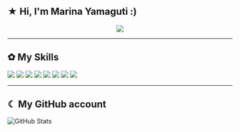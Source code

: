 ## ★ Hi, I'm <strong> Marina Yamaguti :) </strong>

<p align="center">
  <a href="https://github.com/DenverCoder1/readme-typing-svg"><img src="https://readme-typing-svg.herokuapp.com?font=Time+New+Roman&color=%DCF4CD&size=20&center=true&vCenter=true&width=600&height=100&lines=Software+Engineering+Student;iOS+Developer;Digital+Designer;♥"></a>
</p>

---

## ✿ My Skills

<img src="https://img.shields.io/badge/Swift-CD9EAD?style=flat-square" /> <img src="https://img.shields.io/badge/SwiftUI-CDC09E?style=flat-square" /> <img src="https://img.shields.io/badge/UIKit-BECD9E?style=flat-square" />   <img src="https://img.shields.io/badge/Typescript-9ECDA6?style=flat-square" /> <img src="https://img.shields.io/badge/Javascript-9ECDC7?style=flat-square" /> <img src="https://img.shields.io/badge/React.JS-9EA0CD?style=flat-square" />  <img src="https://img.shields.io/badge/CSS-BB9ECD?style=flat-square" /> <img src="https://img.shields.io/badge/HTML-CD9EA9?style=flat-square" /> 

---

## ☾ My GitHub account

![GitHub Stats](https://github-readme-stats.vercel.app/api?username=marina-yamaguti&show_icons=true&theme=gruvbox)


